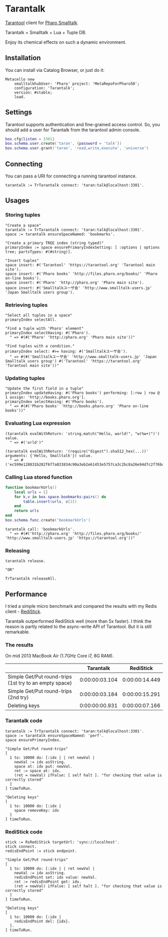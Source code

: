 Tarantalk
========

[Tarantool](https://tarantool.org/ "Tarantool") client for [Pharo Smalltalk](http://www.pharo-project.org/ "Pharo").

Tarantalk = Smalltalk + Lua + Tuple DB.

Enjoy its chemical effects on such a dynamic environment. 

## Installation ##

You can install via Catalog Browser, or just do it:

```Smalltalk
Metacello new
    smalltalkhubUser: 'Pharo' project: 'MetaRepoForPharo50';
    configuration: 'Tarantalk';
    version: #stable;
    load.
```

## Settings ##

Tarantool supports authentication and fine-grained access control. So, you should add a user for Tarantalk from the tarantool admin console.

```Lua
box.cfg{listen = 3301}
box.schema.user.create('taran', {password = 'talk'})
box.schema.user.grant('taran', 'read,write,execute', 'universe')
```

## Connecting

You can pass a URI for connecting a running tarantool instance.

```Smalltalk
tarantalk := TrTarantalk connect: 'taran:talk@localhost:3301'.
```

## Usages ##

### Storing tuples

```Smalltalk
"Create a space"
tarantalk := TrTarantalk connect: 'taran:talk@localhost:3301'.
space := tarantalk ensureSpaceNamed: 'bookmarks'.
```

```Smalltalk
"Create a primary TREE index (string typed)"
primaryIndex := space ensurePrimaryIndexSetting: [ :options | options tree; partsTypes: #(#string)].
```

```Smalltalk
"Insert tuples"
space insert: #('Tarantool' 'https://tarantool.org' 'Tarantool main site').
space insert: #('Pharo books' 'http://files.pharo.org/books/' 'Pharo on-line books').
space insert: #('Pharo' 'http://pharo.org' 'Pharo main site').
space insert: #('Smalltalkユーザ会' 'http://www.smalltalk-users.jp' 'Japan Smalltalk users group').
```

### Retrieving tuples

```Smalltalk
"Select all tuples in a space"
primaryIndex selectAll.
```
```Smalltalk
"Find a tuple with 'Pharo' element"
primaryIndex selectHaving: #('Pharo').
  " => #(#('Pharo' 'http://pharo.org' 'Pharo main site'))"
```
```Smalltalk
"Find tuples with a condition."
primaryIndex select: #>= having: #('Smalltalkユーザ会').
  " => #(#('Smalltalkユーザ会' 'http://www.smalltalk-users.jp' 'Japan Smalltalk users group') #('Tarantool' 'https://tarantool.org' 'Tarantool main site'))"
```

### Updating tuples
```Smalltalk
"Update the first field in a tuple"
primaryIndex updateHaving: #('Pharo books') performing: [:row | row @ 1 assign: 'http://books.pharo.org'].
primaryIndex selectHaving: #('Pharo books').
  " => #(#('Pharo books' 'http://books.pharo.org' 'Pharo on-line books'))"
```

### Evaluating Lua expression

```Smalltalk
(tarantalk evalWithReturn: 'string.match("Hello, world!", "w(%w+)")') value.
  " => #('orld')"
```

```Smalltalk
(tarantalk evalWithReturn: '(require("digest").sha512_hex(...))' arguments: {'Hello, Smalltalk'}) value.
  " => #('ec599e128831b282f6f7a833834c90a3eb2e61453e5757ca3c2bc8a26e94d7c2f76bd6a7ce33df2427f3821e44a12d26781d39eac6782b59a649950ea59f9e13')"
```

### Calling Lua stored function

```Lua
function bookmarkUrls()
	local urls = {}
	for k,v in box.space.bookmarks:pairs() do
		table.insert(urls, v[2])
	end
	return urls
end
box.schema.func.create('bookmarkUrls')
```

```Smalltalk
tarantalk call: 'bookmarkUrls'.
  " => #(#('http://pharo.org' 'http://files.pharo.org/books/' 'http://www.smalltalk-users.jp' 'https://tarantool.org'))"
```

### Releasing

```Smalltalk
tarantalk release.

"OR"

TrTarantalk releaseAll.
```

## Performance

I tried a simple micro benchmark and compared the results with my Redis client - [RediStick](http://smalltalkhub.com/#!/%7EMasashiUmezawa/RediStick).

Tarantalk outperformed RediStick well (more than 5x faster).
I think the reason is partly related to the async-write API of Tarantool. But it is still remarkable.

### The results
On mid 2013 MacBook Air (1.7GHz Core i7, 8G RAM).

|  | Tarantalk | RediStick |
|-----------|-----------|-----------|
| Simple Get/Put round-trips (1st try to an empty space) | 0:00:00:03.104 | 0:00:00:14.449 |
| Simple Get/Put round-trips (2nd try) | 0:00:00:03.184 | 0:00:00:15.291 |
| Deleting keys | 0:00:00:00.931 | 0:00:00:07.166 |

### Tarantalk code
```Smalltalk
tarantalk := TrTarantalk connect: 'taran:talk@localhost:3301'.
space := tarantalk ensureSpaceNamed: 'perf'.
space ensurePrimaryIndex.
```

```Smalltalk
"Simple Get/Put round-trips"
[  
  1 to: 10000 do: [:idx | | ret newVal |
    newVal := idx asString.
    space at: idx put: newVal.
    ret := space at: idx.
    (ret = newVal) ifFalse: [ self halt ]. "for checking that value is correctly stored"
  ]
] timeToRun.
```
```Smalltalk
"Deleting keys"
[  
  1 to: 10000 do: [:idx | 
    space removeKey: idx
  ]
] timeToRun.
```

### RediStick code

```Smalltalk
stick := RsRediStick targetUrl: 'sync://localhost'.
stick connect.
redisEndPoint := stick endpoint.
```

```Smalltalk
"Simple Get/Put round-trips"
[  
  1 to: 10000 do: [:idx | | ret newVal |
    newVal := idx asString.
    redisEndPoint set: idx value: newVal.
    ret := redisEndPoint get: idx.
    (ret = newVal) ifFalse: [ self halt ]. "for checking that value is correctly stored"
  ]
] timeToRun.
```
```Smalltalk
"Deleting keys"
[  
  1 to: 10000 do: [:idx |
    redisEndPoint del: {idx}.
  ].
] timeToRun.
```
